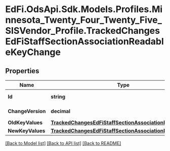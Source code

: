 # EdFi.OdsApi.Sdk.Models.Profiles.Minnesota_Twenty_Four_Twenty_Five_SISVendor_Profile.TrackedChangesEdFiStaffSectionAssociationReadableKeyChange

## Properties

Name | Type | Description | Notes
------------ | ------------- | ------------- | -------------
**Id** | **string** | Resource identifier | [optional] 
**ChangeVersion** | **decimal** | Change version | [optional] 
**OldKeyValues** | [**TrackedChangesEdFiStaffSectionAssociationReadableKey**](TrackedChangesEdFiStaffSectionAssociationReadableKey.md) |  | [optional] 
**NewKeyValues** | [**TrackedChangesEdFiStaffSectionAssociationReadableKey**](TrackedChangesEdFiStaffSectionAssociationReadableKey.md) |  | [optional] 

[[Back to Model list]](../README.md#documentation-for-models) [[Back to API list]](../README.md#documentation-for-api-endpoints) [[Back to README]](../README.md)

